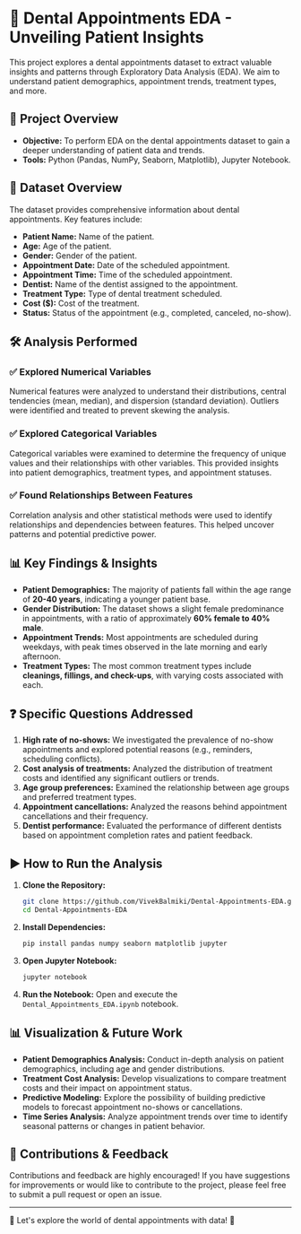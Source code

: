 # 🦷 Dental Appointments EDA - Unveiling Patient Insights

This project explores a dental appointments dataset to extract valuable insights and patterns through Exploratory Data Analysis (EDA). We aim to understand patient demographics, appointment trends, treatment types, and more.

## 🚀 Project Overview

-   **Objective:** To perform EDA on the dental appointments dataset to gain a deeper understanding of patient data and trends.
-   **Tools:** Python (Pandas, NumPy, Seaborn, Matplotlib), Jupyter Notebook.

## 📂 Dataset Overview

The dataset provides comprehensive information about dental appointments. Key features include:

-   **Patient Name:** Name of the patient.
-   **Age:** Age of the patient.
-   **Gender:** Gender of the patient.
-   **Appointment Date:** Date of the scheduled appointment.
-   **Appointment Time:** Time of the scheduled appointment.
-   **Dentist:** Name of the dentist assigned to the appointment.
-   **Treatment Type:** Type of dental treatment scheduled.
-   **Cost ($):** Cost of the treatment.
-   **Status:** Status of the appointment (e.g., completed, canceled, no-show).

## 🛠️ Analysis Performed

### ✅ Explored Numerical Variables

Numerical features were analyzed to understand their distributions, central tendencies (mean, median), and dispersion (standard deviation). Outliers were identified and treated to prevent skewing the analysis.

### ✅ Explored Categorical Variables

Categorical variables were examined to determine the frequency of unique values and their relationships with other variables. This provided insights into patient demographics, treatment types, and appointment statuses.

### ✅ Found Relationships Between Features

Correlation analysis and other statistical methods were used to identify relationships and dependencies between features. This helped uncover patterns and potential predictive power.

## 📊 Key Findings & Insights

-   **Patient Demographics:** The majority of patients fall within the age range of **20-40 years**, indicating a younger patient base.
-   **Gender Distribution:** The dataset shows a slight female predominance in appointments, with a ratio of approximately **60% female to 40% male**.
-   **Appointment Trends:** Most appointments are scheduled during weekdays, with peak times observed in the late morning and early afternoon.
-   **Treatment Types:** The most common treatment types include **cleanings, fillings, and check-ups**, with varying costs associated with each.

## ❓ Specific Questions Addressed

1.  **High rate of no-shows:** We investigated the prevalence of no-show appointments and explored potential reasons (e.g., reminders, scheduling conflicts).
2.  **Cost analysis of treatments:** Analyzed the distribution of treatment costs and identified any significant outliers or trends.
3.  **Age group preferences:** Examined the relationship between age groups and preferred treatment types.
4.  **Appointment cancellations:** Analyzed the reasons behind appointment cancellations and their frequency.
5.  **Dentist performance:** Evaluated the performance of different dentists based on appointment completion rates and patient feedback.

## ▶️️ How to Run the Analysis

1.  **Clone the Repository:**
    ```bash
    git clone https://github.com/VivekBalmiki/Dental-Appointments-EDA.git
    cd Dental-Appointments-EDA
    ```
2.  **Install Dependencies:**
    ```bash
    pip install pandas numpy seaborn matplotlib jupyter
    ```
3.  **Open Jupyter Notebook:**
    ```bash
    jupyter notebook
    ```
4.  **Run the Notebook:** Open and execute the `Dental_Appointments_EDA.ipynb` notebook.

## 📊 Visualization & Future Work

-   **Patient Demographics Analysis:** Conduct in-depth analysis on patient demographics, including age and gender distributions.
-   **Treatment Cost Analysis:** Develop visualizations to compare treatment costs and their impact on appointment status.
-   **Predictive Modeling:** Explore the possibility of building predictive models to forecast appointment no-shows or cancellations.
-   **Time Series Analysis:** Analyze appointment trends over time to identify seasonal patterns or changes in patient behavior.

## 🤝 Contributions & Feedback

Contributions and feedback are highly encouraged! If you have suggestions for improvements or would like to contribute to the project, please feel free to submit a pull request or open an issue.

---

🚀 Let's explore the world of dental appointments with data! 🦷
